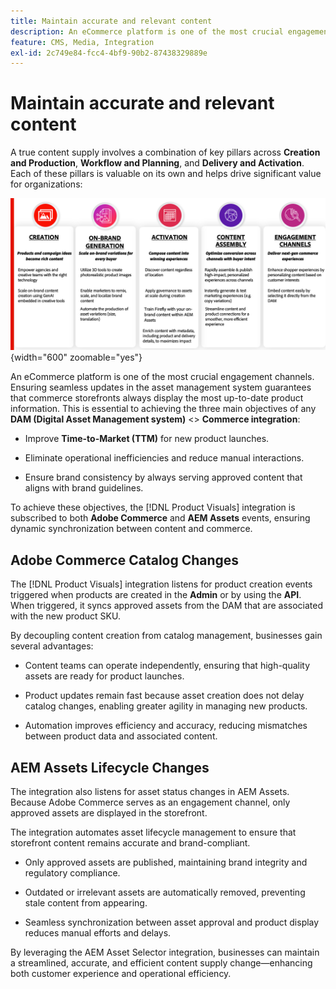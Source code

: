 ```yaml
---
title: Maintain accurate and relevant content
description: An eCommerce platform is one of the most crucial engagement channels. Ensuring seamless updates in the asset management system guarantees that commerce storefronts always display the most up-to-date product information.
feature: CMS, Media, Integration
exl-id: 2c749e84-fcc4-4bf9-90b2-87438329889e
---
```

# Maintain accurate and relevant content

A true content supply involves a combination of key pillars across **Creation and Production**, **Workflow and Planning**, and **Delivery and Activation**. Each of these pillars is valuable on its own and helps drive significant value for organizations:

![Key Pillars](../assets/key-pillars.png){width="600" zoomable="yes"}

An eCommerce platform is one of the most crucial engagement channels. Ensuring seamless updates in the asset management system guarantees that commerce storefronts always display the most up-to-date product information. This is essential to achieving the three main objectives of any **DAM (Digital Asset Management system)** <> **Commerce integration**:

* Improve **Time-to-Market (TTM)** for new product launches.

* Eliminate operational inefficiencies and reduce manual interactions.

* Ensure brand consistency by always serving approved content that aligns with brand guidelines.

To achieve these objectives, the [!DNL Product Visuals] integration is subscribed to both **Adobe Commerce** and **AEM Assets** events, ensuring dynamic synchronization between content and commerce.

## Adobe Commerce Catalog Changes

The [!DNL Product Visuals] integration listens for product creation events triggered when products are created in the  **Admin** or by using the **API**. When triggered, it syncs approved assets from the DAM that are associated with the new product SKU.

By decoupling content creation from catalog management, businesses gain several advantages:

* Content teams can operate independently, ensuring that high-quality assets are ready for product launches.

* Product updates remain fast because asset creation does not delay catalog changes, enabling greater agility in managing new products.

* Automation improves efficiency and accuracy, reducing mismatches between product data and associated content.

## AEM Assets Lifecycle Changes

The integration also listens for asset status changes in AEM Assets. Because Adobe Commerce serves as an engagement channel, only approved assets are displayed in the storefront.

The integration automates asset lifecycle management to ensure that storefront content remains accurate and brand-compliant.

* Only approved assets are published, maintaining brand integrity and regulatory compliance.

* Outdated or irrelevant assets are automatically removed, preventing stale content from appearing.

* Seamless synchronization between asset approval and product display reduces manual efforts and delays.

By leveraging the AEM Asset Selector integration, businesses can maintain a streamlined, accurate, and efficient content supply change—enhancing both customer experience and operational efficiency.
